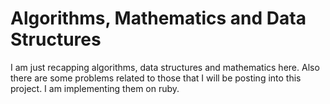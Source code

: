 # Algorithms, Mathematics and Data Structures

I am just recapping algorithms, data structures and mathematics here. 
Also there are some problems related to those that I will be posting into this project.
I am implementing them on ruby.
